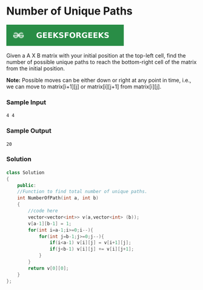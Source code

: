# Number of Unique Paths

[![Problem Link](../assets/gfg.svg)](https://practice.geeksforgeeks.org/problems/number-of-unique-paths5339/1/#)

Given a A X B matrix with your initial position at the top-left cell, find the number of possible unique paths to reach the bottom-right cell of the matrix from the initial position.

**Note:** Possible moves can be either down or right at any point in time, i.e., we can move to matrix[i+1][j] or matrix[i][j+1] from matrix[i][j].

### Sample Input
```
4 4
```

### Sample Output
```
20
```

### Solution
```cpp
class Solution
{
    public:
    //Function to find total number of unique paths.
    int NumberOfPath(int a, int b)
    {
        //code here
        vector<vector<int>> v(a,vector<int> (b));
        v[a-1][b-1] = 1;
        for(int i=a-1;i>=0;i--){
            for(int j=b-1;j>=0;j--){
                if(i<a-1) v[i][j] = v[i+1][j];
                if(j<b-1) v[i][j] += v[i][j+1];
            }
        }
        return v[0][0];
    }
};

```
